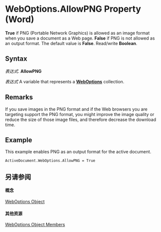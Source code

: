 
# WebOptions.AllowPNG Property (Word)

 **True** if PNG (Portable Network Graphics) is allowed as an image format when you save a document as a Web page. **False** if PNG is not allowed as an output format. The default value is **False**. Read/write **Boolean**.


## Syntax

 _表达式_. **AllowPNG**

 _表达式_ A variable that represents a **[WebOptions](658ae89d-3f92-067b-1309-7fc90b257111.md)** collection.


## Remarks

If you save images in the PNG format and if the Web browsers you are targeting support the PNG format, you might improve the image quality or reduce the size of those image files, and therefore decrease the download time.


## Example

This example enables PNG as an output format for the active document.


```
ActiveDocument.WebOptions.AllowPNG = True
```


## 另请参阅


#### 概念


[WebOptions Object](658ae89d-3f92-067b-1309-7fc90b257111.md)
#### 其他资源


[WebOptions Object Members](http://msdn.microsoft.com/library/f4fb7f5c-d82a-3a94-bcae-9e9f1fb43872%28Office.15%29.aspx)